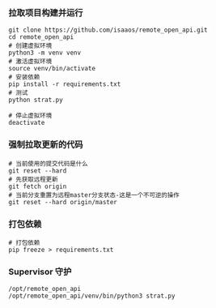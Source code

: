 

### 拉取项目构建并运行
```shell
git clone https://github.com/isaaos/remote_open_api.git
cd remote_open_api
# 创建虚拟环境
python3 -m venv venv
# 激活虚拟环境
source venv/bin/activate
# 安装依赖
pip install -r requirements.txt
# 测试
python strat.py
```

```shell
# 停止虚拟环境
deactivate
```

### 强制拉取更新的代码
```shell
# 当前使用的提交代码是什么
git reset --hard
# 先获取远程更新
git fetch origin
# 当前分支重置为远程master分支状态-这是一个不可逆的操作
git reset --hard origin/master
```



### 打包依赖
```shell
# 打包依赖
pip freeze > requirements.txt
```


### Supervisor 守护
````shell
/opt/remote_open_api
/opt/remote_open_api/venv/bin/python3 strat.py
````

